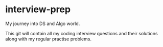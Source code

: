 # interview-prep

My journey into DS and Algo world. 

This git will contain all my coding interview questions and their solutions along with my regular practise problems.
